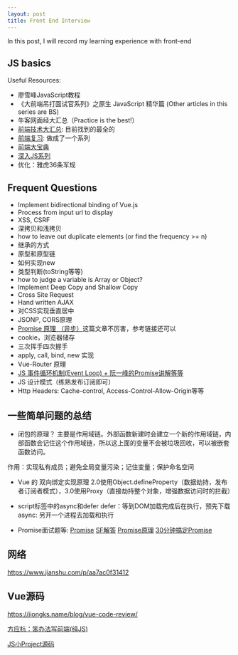 ```yaml
---
layout: post
title: Front End Interview
---
```


In this post, I will record my learning experience with front-end

## JS basics
Useful Resources:
* 廖雪峰JavaScript教程
* 《大前端吊打面试官系列》之原生 JavaScript 精华篇 (Other articles in this series are BS)
*  牛客网面经大汇总（Practice is the best!）
* [前端技术大汇总](https://fecommunity.github.io/front-end-interview/): 目前找到的最全的
* [前端复习](https://blog.nowcoder.net/yiizgo?page=2): 做成了一个系列
* [前端大宝典](http://blog.poetries.top/FE-Interview-Questions/?nsukey=Vob4o0G8K8%2FsVICltad6pncGURJVdFFUf1%2F%2Be06JHb9Vz%2BPnmwFijIjHxzbxEMQUHl3PP79bzicBUL0aX5oRvcx5D0TyHFodklAzVzXMVThfJSJdv%2FzXqs5PbNi50wDKdPn0mPpygThRidI%2FqrsjJhDURaMb62k%2FKQElLM5bzM9YrV0EexCobd2xIGs87Q3JAo9z%2FGYYeQv8nDPB1ZECDw%3D%3D)
* [深入JS系列](https://github.com/mqyqingfeng/Blog)
* 优化：雅虎36条军规

## Frequent Questions
* Implement bidirectional binding of Vue.js
* Process from input url to display
* XSS, CSRF
* 深拷贝和浅拷贝
* how to leave out duplicate elements (or find the frequency >= n)
* 继承的方式
* 原型和原型链
* 如何实现new
* 类型判断(toString等等)
* how to judge a variable is Array or Object?
* Implement Deep Copy and Shallow Copy
* Cross Site Request
* Hand written AJAX
* 对CSS实现垂直居中
* JSONP, CORS原理
* [Promise 原理 （异步）](https://juejin.im/post/5d6f7c83e51d4561c541a712)这篇文章不厉害，参考链接还可以
* cookie，浏览器储存
* 三次挥手四次握手
* apply, call, bind, new 实现
* Vue-Router 原理
* [JS 事件循环机制(Event Loop) + 阮一峰的Promise讲解等等](https://juejin.im/post/5cc64a71e51d456e51614b2f)
* JS 设计模式（练熟发布订阅即可）
* Http Headers: Cache-control, Access-Control-Allow-Origin等等



## 一些简单问题的总结
* 闭包的原理？
主要是作用域链。外部函数新建时会建立一个新的作用域链，内部函数会记住这个作用域链，所以这上面的变量不会被垃圾回收，可以被嵌套函数访问。

作用：实现私有成员；避免全局变量污染；记住变量；保护命名空间

* Vue 的 双向绑定实现原理
2.0使用Object.defineProperty（数据劫持，发布者订阅者模式），3.0使用Proxy（直接劫持整个对象，增强数据访问时的拦截）

* script标签中的async和defer
defer：等到DOM加载完成后在执行，预先下载
async: 另开一个进程去加载和执行

* Promise面试题等:
[Promise](https://juejin.im/post/5c9a43175188252d876e5903#heading-3)
[SF解答](https://segmentfault.com/q/1010000018689196?_ea=19219106) 
[Promise原理](https://juejin.im/post/5b83cb5ae51d4538cc3ec354)
[30分钟搞定Promise](https://mengera88.github.io/2017/05/18/Promise%E5%8E%9F%E7%90%86%E8%A7%A3%E6%9E%90/)

## 网络
https://www.jianshu.com/p/aa7ac0f31412

## Vue源码
https://jiongks.name/blog/vue-code-review/

[方应杭：笨办法写前端(纯JS)](https://fangyinghang.com/wheels/)

[JS小Project源码](https://skillcrush.com/blog/projects-you-can-do-with-javascript/)


 
